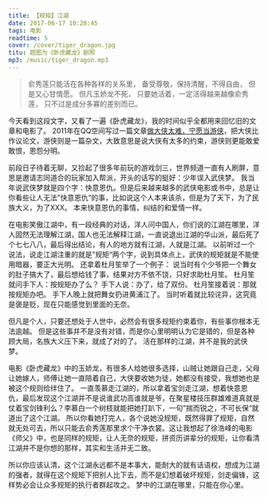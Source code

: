 ```yaml
---
title: 【规矩】江湖
date: 2017-06-17 10:28:45
tags: 电影
readtime: 5
cover: /cover/tiger_dragon.jpg
titu: 题图为《卧虎藏龙》剧照
mp3: /music/tiger_dragon.mp3
---
```

> 俞秀莲只能活在各种各样的关系里，
备受尊敬，保持清醒，不得自由，
但是又心甘情愿。
但凡玉娇龙不死，
只要她活着，一定活得越来越像俞秀莲，
只不过是成分多寡的差别而已。

今天看到这段文字，又看了一遍《卧虎藏龙》，我的时间似乎全都用来回忆旧的文章和电影了。
2011年在QQ空间写过一篇文章[做大侠太难，宁愿当游侠](/2011/01/29/ranger/)，把大侠比作议论文，游侠则是一篇杂文，大致意思是说大侠有太多的约束，游侠则更能敢爱敢恨，恩怨分明。

前段日子待着无聊，又捡起了很多年前玩的游戏剑三，世界频道一直有人刷屏，意思是邀请志同道合的玩家加入帮派，开头的话写的挺好：少年误入武侠梦。
我当年说武侠梦就是四个字：快意恩仇。但是后来越来越多的武侠电影或书中，总是让你看些让人无法”快意恩仇“的事，比如说这个人本来该杀，但是为了天下，为了民族大义，为了XXX。
本来快意恩仇的事情，纠结的和爱情一样。

在电影笑傲江湖中，有一段经典的对话，洋人问中国人，你们说的江湖在哪里，洋人固然无法理解江湖，国人也无法解释江湖，一直说退出江湖的华山派，最后死了个七七八八，最后得出结论，有人的地方就有江湖，人就是江湖。
以前听过一个说法，说走江湖注重的就是”规矩“两个字，说到具体点上，武侠的规矩就是不能使用暗器，要正大光明。
还拿着杜月笙举了一个例子：
说当时有个少爷把一个舞女的肚子搞大了，最后想给钱了事，结果对方不依不饶，只好求助杜月笙。
杜月笙就问手下人：按规矩办了么？
手下人说：办了，给了双份。
杜月笙接着说：那就按规矩办吧。
手下人晚上就把舞女扔进黄浦江了。
当时听着就比较诧异，这究竟是褒是贬，现在只能感觉到里面的无奈。

但凡是个人，只要还想处于人世中，必然会有很多规矩约束着你，有些事你根本无法逾越。
但是这些事并不是没有对错，而是你心里明明认为它是错的，但是各种顾大局，名族大义压下来，就成了对的了。
活在那样的江湖，并不是我的武侠梦。

电影《卧虎藏龙》中的玉娇龙，有很多人给她很多选择，山贼让她跟自己走，父母让她嫁人，师傅让她一直陪着自己，大侠要收她为徒，她都没有接受，我想她也是被这个规则给绊住了。
一直羡慕走江湖的，所以拿着宝剑走江湖，想着快意恩仇，最后发现这个江湖并不是说谁武功高谁就是爷，在聚星楼技压群雄难道真就是仗着宝剑锋利么？李慕白一个树枝就能把她打趴下，一句”揣而锐之，不可长保“就道出了这个江湖。
所以你看她打完人，各个说她没规矩，既然得罪了规矩，自然就无处可去，所以只能去俞秀莲那里求个干净衣裳。这让我想起了徐浩峰的电影《师父》中，也是同样的规矩，让人无奈的规矩，拼资历讲辈分的规矩，让你看清江湖并不是你想的那样，其实和生活并无二致。

所以你应该认清，这个江湖永远都不是本事大，能耐大的就有话语权，想成为江湖的强者，就得在这个规矩下把别人比下去，而不是幻想着破坏规矩，剑走偏锋，这样势必会让众多规矩的执行者群起攻之。
梦中的江湖在哪里，只能在你心里。